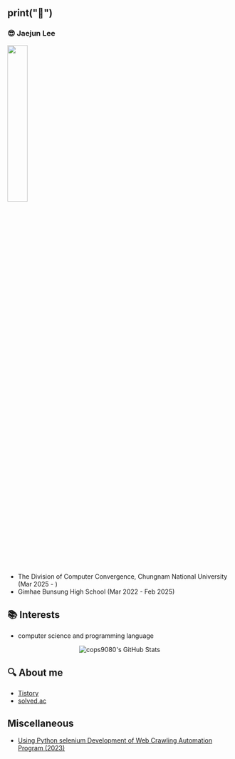 ## print("👋")

### 😎 Jaejun Lee

<img src="https://github.com/user-attachments/assets/3ab70883-268c-4d2c-8f6d-76f014ae2d23" width="30%"></img>

- The Division of Computer Convergence, Chungnam National University (Mar 2025 - )
- Gimhae Bunsung High School (Mar 2022 - Feb 2025)



## 📚 Interests

- computer science and programming language
  
<div align="center">
<img src="https://github-readme-stats.vercel.app/api/top-langs/?username=cops9080&theme=dark&show_icons=true&hide_border=true&layout=compact" alt="cops9080's GitHub Stats" />
</div>



## 🔍 About me

- [Tistory](https://toastyummy.tistory.com/)
- [solved.ac](https://solved.ac/profile/cops9080)



## Miscellaneous

- [Using Python selenium Development of Web Crawling Automation Program (2023)](https://nbviewer.org/github/250906/pdf/blob/main/Selenium.pdf)


